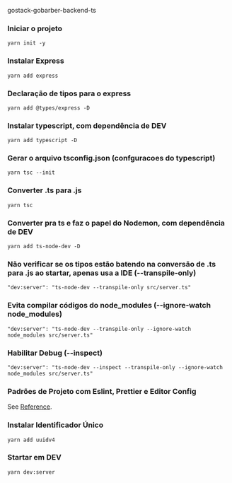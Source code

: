 gostack-gobarber-backend-ts

### Iniciar o projeto
```
yarn init -y
```

### Instalar Express
```
yarn add express
```

### Declaração de tipos para o express
```
yarn add @types/express -D
```

### Instalar typescript, com dependência de DEV
```
yarn add typescript -D
```

### Gerar o arquivo tsconfig.json (confguracoes do typescript)
```
yarn tsc --init
```

### Converter .ts para .js
```
yarn tsc
```

### Converter pra ts e faz o papel do Nodemon, com dependência de DEV
```
yarn add ts-node-dev -D
```

### Não verificar se os tipos estão batendo na conversão de .ts para .js ao startar, apenas usa a IDE (--transpile-only)
```
"dev:server": "ts-node-dev --transpile-only src/server.ts"
```

### Evita compilar códigos do node_modules (--ignore-watch node_modules)
```
"dev:server": "ts-node-dev --transpile-only --ignore-watch node_modules src/server.ts"
```

### Habilitar Debug (--inspect)
```
"dev:server": "ts-node-dev --inspect --transpile-only --ignore-watch node_modules src/server.ts"
```

### Padrões de Projeto com Eslint, Prettier e Editor Config
See [Reference](https://www.notion.so/ESLint-7e455a7ac78b424892329ee064feaf99).

### Instalar Identificador Único
```
yarn add uuidv4
```

### Startar em DEV
```
yarn dev:server
```
